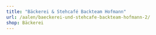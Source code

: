 ```yaml
---
title: "Bäckerei & Stehcafé Backteam Hofmann"
url: /aalen/baeckerei-und-stehcafe-backteam-hofmann-2/
shop: Bäckerei
---
```

